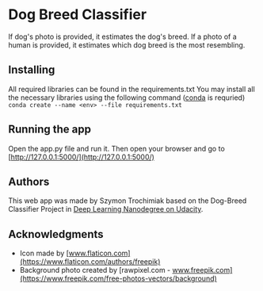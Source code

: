 # Dog Breed Classifier
If dog's photo is provided, it estimates the dog's breed. If a photo of a human is provided, it estimates which dog breed is the most resembling.

## Installing
All required libraries can be found in the requirements.txt
You may install all the necessary libraries using the following command ([conda](https://docs.conda.io/en/latest/) is requried)
```conda create --name <env> --file requirements.txt```

## Running the app
Open the app.py file and run it. Then open your browser and go to [http://127.0.0.1:5000/](http://127.0.0.1:5000/)

## Authors
This web app was made by Szymon Trochimiak based on the Dog-Breed Classifier Project in [Deep Learning Nanodegree on Udacity](https://www.udacity.com/course/deep-learning-nanodegree--nd101).

## Acknowledgments
- Icon made by [www.flaticon.com](https://www.flaticon.com/authors/freepik)
- Background photo created by [rawpixel.com - www.freepik.com](https://www.freepik.com/free-photos-vectors/background)

